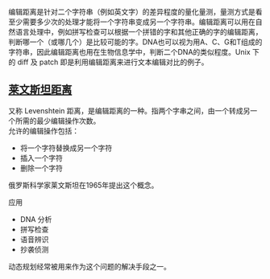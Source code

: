 编辑距离是针对二个字符串（例如英文字）的差异程度的量化量测，量测方式是看至少需要多少次的处理才能将一个字符串变成另一个字符串。编辑距离可以用在自然语言处理中，例如拼写检查可以根据一个拼错的字和其他正确的字的编辑距离，判断哪一个（或哪几个）是比较可能的字。DNA也可以视为用A、C、G和T组成的字符串，因此编辑距离也用在生物信息学中，判断二个DNA的类似程度。Unix 下的 diff 及 patch 即是利用编辑距离来进行文本编辑对比的例子。  

## [莱文斯坦距离](https://zh.wikipedia.org/wiki/%E8%90%8A%E6%96%87%E6%96%AF%E5%9D%A6%E8%B7%9D%E9%9B%A2)
又称 Levenshtein 距离，是编辑距离的一种。指两个字串之间，由一个转成另一个所需的最少编辑操作次数。  
允许的编辑操作包括：  
* 将一个字符替换成另一个字符
* 插入一个字符
* 删除一个字符

俄罗斯科学家莱文斯坦在1965年提出这个概念。  

应用
* DNA 分析
* 拼写检查
* 语音辨识
* 抄袭侦测

动态规划经常被用来作为这个问题的解决手段之一。  
